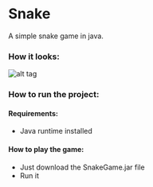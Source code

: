 # Snake

A simple snake game in java.

### How it looks:
![alt tag](http://i68.tinypic.com/2cmuh40.png)

### How to run the project:

#### Requirements:
* Java runtime installed
#### How to play the game:

* Just download the SnakeGame.jar file
* Run it 

